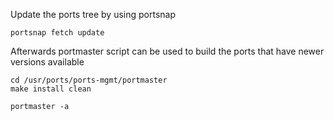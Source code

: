 
Update the ports tree by using portsnap

```
portsnap fetch update
```
Afterwards portmaster script can be used to build the ports that have newer versions available

```
cd /usr/ports/ports-mgmt/portmaster
make install clean
```

```
portmaster -a
```
